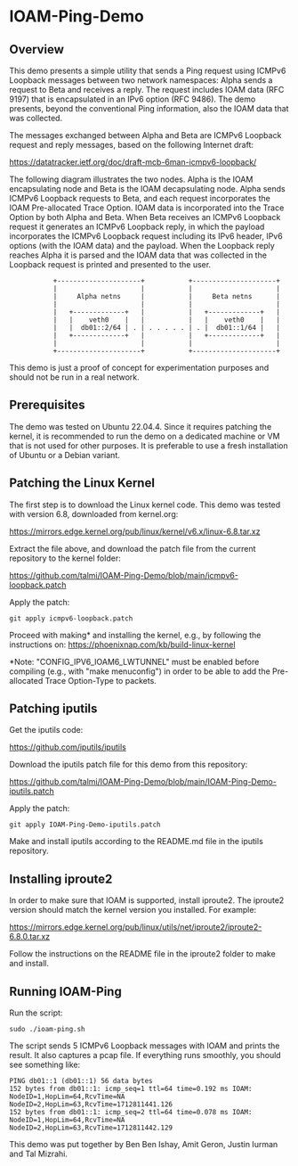 # IOAM-Ping-Demo

## Overview
This demo presents a simple utility that sends a Ping request using ICMPv6 Loopback messages between two network namespaces: Alpha sends a request to Beta and receives a reply. The request includes IOAM data (RFC 9197) that is encapsulated in an IPv6 option (RFC 9486). The demo presents, beyond the conventional Ping information, also the IOAM data that was collected.

The messages exchanged between Alpha and Beta are ICMPv6 Loopback request and reply messages, based on the following Internet draft:

https://datatracker.ietf.org/doc/draft-mcb-6man-icmpv6-loopback/

The following diagram illustrates the two nodes. Alpha is the IOAM encapsulating node and Beta is the IOAM decapsulating node. Alpha sends ICMPv6 Loopback requests to Beta, and each request incorporates the IOAM Pre-allocated Trace Option. IOAM data is incorporated into the Trace Option by both Alpha and Beta. When Beta receives an ICMPv6 Loopback request it generates an ICMPv6 Loopback reply, in which the payload incorporates the ICMPv6 Loopback request including its IPv6 header, IPv6 options (with the IOAM data) and the payload. When the Loopback reply reaches Alpha it is parsed and the IOAM data that was collected in the Loopback request is printed and presented to the user.
```
           +---------------------+           +---------------------+
           |                     |           |                     |
           |     Alpha netns     |           |     Beta netns      |
           |                     |           |                     |
           |   +-------------+   |           |   +-------------+   |
           |   |    veth0    |   |           |   |    veth0    |   |
           |   |  db01::2/64 | . | . . . . . | . |  db01::1/64 |   |
           |   +-------------+   |           |   +-------------+   |
           |                     |           |                     |
           +---------------------+           +---------------------+
```


This demo is just a proof of concept for experimentation purposes and should not be run in a real network.

## Prerequisites
The demo was tested on Ubuntu 22.04.4. Since it requires patching the kernel, it is recommended to run the demo on a dedicated machine or VM that is not used for other purposes. It is preferable to use a fresh installation of Ubuntu or a Debian variant.

## Patching the Linux Kernel
The first step is to download the Linux kernel code. This demo was tested with version 6.8, downloaded from kernel.org:

https://mirrors.edge.kernel.org/pub/linux/kernel/v6.x/linux-6.8.tar.xz

Extract the file above, and download the patch file from the current repository to the kernel folder:

https://github.com/talmi/IOAM-Ping-Demo/blob/main/icmpv6-loopback.patch

Apply the patch:
```
git apply icmpv6-loopback.patch 
```

Proceed with making* and installing the kernel, e.g., by following the instructions on:
https://phoenixnap.com/kb/build-linux-kernel

*Note: "CONFIG_IPV6_IOAM6_LWTUNNEL" must be enabled before compiling (e.g., with "make menuconfig") in order to be able to add the Pre-allocated Trace Option-Type to packets.

## Patching iputils

Get the iputils code:

https://github.com/iputils/iputils

Download the iputils patch file for this demo from this repository: 

https://github.com/talmi/IOAM-Ping-Demo/blob/main/IOAM-Ping-Demo-iputils.patch

Apply the patch:

```
git apply IOAM-Ping-Demo-iputils.patch
```

Make and install iputils according to the README.md file in the iputils repository.

## Installing iproute2
In order to make sure that IOAM is supported, install iproute2. The iproute2 version should match the kernel version you installed. For example:

https://mirrors.edge.kernel.org/pub/linux/utils/net/iproute2/iproute2-6.8.0.tar.xz

Follow the instructions on the README file in the iproute2 folder to make and install.

## Running IOAM-Ping
Run the script:

```
sudo ./ioam-ping.sh
```

The script sends 5 ICMPv6 Loopback messages with IOAM and prints the result. It also captures a pcap file.
If everything runs smoothly, you should see something like:

```
PING db01::1 (db01::1) 56 data bytes
152 bytes from db01::1: icmp_seq=1 ttl=64 time=0.192 ms IOAM: NodeID=1,HopLim=64,RcvTime=NA NodeID=2,HopLim=63,RcvTime=1712811441.126
152 bytes from db01::1: icmp_seq=2 ttl=64 time=0.078 ms IOAM: NodeID=1,HopLim=64,RcvTime=NA NodeID=2,HopLim=63,RcvTime=1712811442.129
```

This demo was put together by Ben Ben Ishay, Amit Geron, Justin Iurman and Tal Mizrahi.
